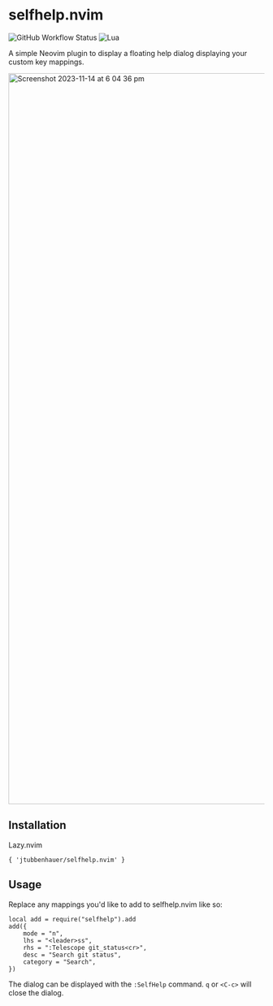 # selfhelp.nvim

![GitHub Workflow Status](https://img.shields.io/github/actions/workflow/status/ellisonleao/nvim-plugin-template/lint-test.yml?branch=main&style=for-the-badge)
![Lua](https://img.shields.io/badge/Made%20with%20Lua-blueviolet.svg?style=for-the-badge&logo=lua)

A simple Neovim plugin to display a floating help dialog displaying your custom key mappings.

<img width="1439" alt="Screenshot 2023-11-14 at 6 04 36 pm" src="https://github.com/jtubbenhauer/selfhelp.nvim/assets/59836155/5ea02c79-16b9-4738-9948-f125c296dae0">

## Installation

Lazy.nvim
```
{ 'jtubbenhauer/selfhelp.nvim' }
```

## Usage

Replace any mappings you'd like to add to selfhelp.nvim like so:
```
local add = require("selfhelp").add
add({
	mode = "n",
	lhs = "<leader>ss",
	rhs = ":Telescope git_status<cr>",
	desc = "Search git status",
	category = "Search",
})
```

The dialog can be displayed with the `:SelfHelp` command. `q` or `<C-c>` will close the dialog.

